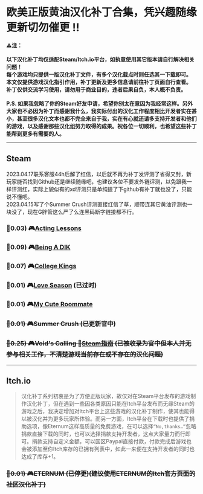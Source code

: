 # 欧美正版黄油汉化补丁合集，凭兴趣随缘更新切勿催更 :bangbang:
**:warning:注：<br>
<br>以下汉化补丁均仅适配Steam/Itch.io平台，如执意使用其它版本请自行解决相关问题！
<br>每个游戏均只提供一版汉化补丁文件，有多个汉化载点时则任选其一下载即可。
<br>本文仅提供游戏汉化指引作用，补丁更新及更多信息请前往补丁页面自行查看。
<br>补丁仅供交流学习使用，请勿用于商业目的，违者后果自负，本人概不负责。
<br><br>P.S. 如果我忽略了你的Steam好友申请，希望你别太在意因为我经常这样。另外大家也不必因为补丁而感谢我什么，我实际付出的汉化工作程度相比开发者实在甚小，甚至很多汉化文本也都不完全来自于我，实在有心就还请多支持开发者和他们的游戏，以及感谢那些汉化组努力取得的成果。祝各位一切顺利，也希望这些补丁能帮到更多有需要的人。**
***
## Steam
2023.04.17联系客服44h后解了红信，以后就不再为补丁发评测了省得又封，新玩家能否找到Github还是继续随缘吧，也建议各位不要发外链评测，以免跟我一样评测红，实际上貌似有的xd评测只是单纯提了下github有补丁就也没了，只能说不懂吧。
<br>2023.04.15写了个Summer Crush评测直接红信了草，顺带连其它黄油评测也一块没了，现在G胖管这么严了么连黑码断字链接都不行。
### :bell:0.03) :video_game:[Acting Lessons](https://github.com/Vetoyi/CN_Patch.Acting_Lessons)
### :bell:0.09) :video_game:[Being A DIK](https://github.com/Vetoyi/CN_Patch.Being_A_DIK)
### :bell:0.07) :video_game:[College Kings](https://github.com/Vetoyi/CN_Patch.College_Kings)
### :bell:0.01) :video_game:[Love Season](https://github.com/Vetoyi/CN_Patch.Love_Season) (已过时)
### :bell:0.01) :video_game:[My Cute Roommate](https://github.com/Vetoyi/CN_Patch.My_Cute_Roommate)
### ~~:bell:0.01) :video_game:Summer Crush (已更新官中)~~
### ~~:bell:0.25) :video_game:Void's Calling :speech_balloon:[Steam指南](https://steamcommunity.com/sharedfiles/filedetails/?id=2783923883) (已被收录为官中但本人并无参与相关工作，不清楚游戏当前存在或不存在的汉化问题)~~
***
## Itch.io
> 汉化补丁系列初衷是为了方便正版玩家，故仅对在Steam平台发布的游戏制作汉化补丁，但在遇到一些因各类原因只能在Itch平台发布而无缘Steam的游戏之后，我决定增加对Itch平台上这些游戏的汉化补丁制作，使其也能得以被汉化并为更多玩家所体验。而另一方面，Itch平台在下载时也提供了捐助选项，像Eternum这样高质量的免费游戏，在可以选择`“No,thanks…”`忽略捐款直接下载的同时，也可以选择捐款支持开发者，这点大家量力而行即可。捐款支持自定义金额，可以国区Paypal直接付款，付款完成后游戏也会被添加至你Itch库存的已拥有列表中，如此一来便在支持开发者的同时也达成了库存+1。
### ~~:bell:0.01) :video_game:ETERNUM (已停更)(建议使用ETERNUM的Itch官方页面的社区汉化补丁)~~
